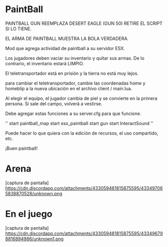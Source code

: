# PaintBall

PAINTBALL GUN REEMPLAZA DESERT EAGLE (GUN 50) RETIRE EL SCRIPT SI LO TIENE.

EL ARMA DE PAINTBALL MUESTRA LA BOLA VERDADERA.

Mod que agrega actividad de paintball a su servidor ESX.

Los jugadores deben vaciar su inventario y quitar sus armas. De lo contrario, el inventario estará LIMPIO.

El teletransportador está en prisión y la tierra no está muy lejos.

para cambiar el teletransportador, cambie las coordenadas home y homeblip a la nueva ubicación en el archivo client / main.lua.

Al elegir el equipo, el jugador cambia de piel y se convierte en la primera persona. Si sale del campo, volverá a vestirse.

Debe agregar estas funciones a su server.cfg para que funcione.

''
start paintball_map
start esx_paintball
start gun
start InteractSound
''

Puede hacer lo que quiera con la edición de recursos, el uso compartido, etc.

¡Buen paintball!

# Arena
[captura de pantalla] https://cdn.discordapp.com/attachments/433059481815875595/433497065838870528/unknown.png
# En el juego
[captura de pantalla] https://cdn.discordapp.com/attachments/433059481815875595/433496798816894986/unknown1.png
